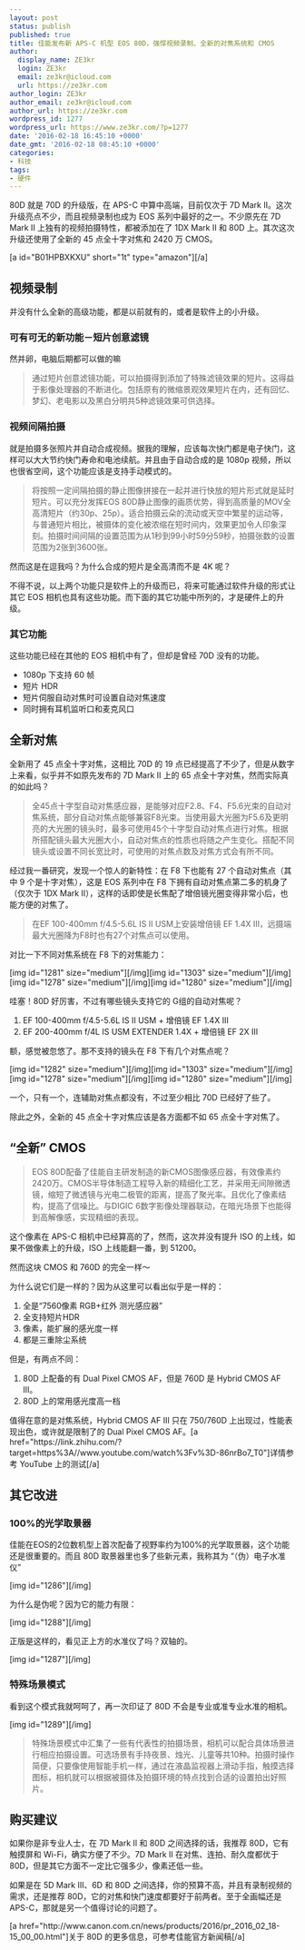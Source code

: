 ```yaml
---
layout: post
status: publish
published: true
title: 佳能发布新 APS-C 机型 EOS 80D，强悍视频录制、全新的对焦系统和 CMOS
author:
  display_name: ZE3kr
  login: ZE3kr
  email: ze3kr@icloud.com
  url: https://ze3kr.com
author_login: ZE3kr
author_email: ze3kr@icloud.com
author_url: https://ze3kr.com
wordpress_id: 1277
wordpress_url: https://www.ze3kr.com/?p=1277
date: '2016-02-18 16:45:10 +0000'
date_gmt: '2016-02-18 08:45:10 +0000'
categories:
- 科技
tags:
- 硬件
---
```

<p>80D 就是 70D 的升级版，在 APS-C 中算中高端，目前仅次于 7D Mark II。这次升级亮点不少，而且视频录制也成为 EOS 系列中最好的之一。不少原先在 7D Mark II 上独有的视频拍摄特性，都被添加在了 1DX Mark II 和 80D 上。其次这次升级还使用了全新的 45 点全十字对焦和 2420 万 CMOS。</p>
<p>[a id="B01HPBXKXU" short="1t" type="amazon"][/a]</p>
<h2>视频录制</h2>
<p>并没有什么全新的高级功能，都是以前就有的，或者是软件上的小升级。<!--more--></p>
<h3>可有可无的新功能－短片创意滤镜</h3>
<p>然并卵，电脑后期都可以做的嘛</p>
<blockquote><p>通过短片创意滤镜功能，可以拍摄得到添加了特殊滤镜效果的短片。这得益于影像处理器的不断进化。包括原有的微缩景观效果短片在内，还有回忆、梦幻、老电影以及黑白分明共5种滤镜效果可供选择。</p></blockquote>
<h3>视频间隔拍摄</h3>
<p>就是拍摄多张照片并自动合成视频。据我的理解，应该每次快门都是电子快门，这样可以大大节约快门寿命和电池续航。并且由于自动合成的是 1080p 视频，所以也很省空间，这个功能应该是支持手动模式的。</p>
<blockquote><p>将按照一定间隔拍摄的静止图像拼接在一起并进行快放的短片形式就是延时短片。可以充分发挥EOS 80D静止图像的画质优势，得到高质量的MOV全高清短片（约30p、25p）。适合拍摄云朵的流动或天空中繁星的运动等，与普通短片相比，被摄体的变化被浓缩在短时间内，效果更加令人印象深刻。拍摄时间间隔的设置范围为从1秒到99小时59分59秒，拍摄张数的设置范围为2张到3600张。</p></blockquote>
<p>然而这是在逗我吗？为什么合成的短片是全高清而不是 4K 呢？</p>
<p>不得不说，以上两个功能只是软件上的升级而已，将来可能通过软件升级的形式让其它 EOS 相机也具有这些功能。而下面的其它功能中所列的，才是硬件上的升级。</p>
<h3>其它功能</h3>
<p>这些功能已经在其他的 EOS 相机中有了，但却是曾经 70D 没有的功能。</p>
<ul>
<li>1080p 下支持 60 帧</li>
<li>短片 HDR</li>
<li>短片伺服自动对焦时可设置自动对焦速度</li>
<li>同时拥有耳机监听口和麦克风口</li>
</ul>
<h2>全新对焦</h2>
<p>全新用了 45 点全十字对焦，这相比 70D 的 19 点已经提高了不少了，但是从数字上来看，似乎并不如原先发布的 7D Mark II 上的 65 点全十字对焦，然而实际真的如此吗？</p>
<blockquote><p>全45点十字型自动对焦感应器，是能够对应F2.8、F4、F5.6光束的自动对焦系统，部分自动对焦点能够兼容F8光束。当使用最大光圈为F5.6及更明亮的大光圈的镜头时，最多可使用45个十字型自动对焦点进行对焦。根据所搭配镜头最大光圈大小，自动对焦点的性质也将随之产生变化。搭配不同镜头或设置不同长宽比时，可使用的对焦点数及对焦方式会有所不同。</p></blockquote>
<p>经过我一番研究，发现一个惊人的新特性：在 F8 下也能有 27 个自动对焦点（其中 9 个是十字对焦），这是 EOS 系列中在 F8 下拥有自动对焦点第二多的机身了（仅次于 1DX Mark II），这样的话即使是长焦配了增倍镜光圈变得非常小后，也能方便的对焦了。</p>
<blockquote><p>在EF 100-400mm f/4.5-5.6L IS II USM上安装增倍镜 EF 1.4X III，远摄端最大光圈降为F8时也有27个对焦点可以使用。</p></blockquote>
<p>对比一下不同对焦系统在 F8 下的对焦能力：</p>
<p>[img id="1281" size="medium"][/img][img id="1303" size="medium"][/img][img id="1278" size="medium"][/img][img id="1280" size="medium"][/img]</p>
<p>哇塞！80D 好厉害，不过有哪些镜头支持它的 G组的自动对焦呢？</p>
<ol>
<li>EF 100-400mm f/4.5-5.6L IS II USM + 增倍镜 EF 1.4X III</li>
<li>EF 200-400mm f/4L IS USM EXTENDER 1.4X + 增倍镜 EF 2X III</li>
</ol>
<p>额，感觉被忽悠了。那不支持的镜头在 F8 下有几个对焦点呢？</p>
<p>[img id="1282" size="medium"][/img][img id="1303" size="medium"][/img][img id="1278" size="medium"][/img][img id="1280" size="medium"][/img]</p>
<p>一个，只有一个，连辅助对焦点都没有，不过至少相比 70D 已经好了些了。</p>
<p>除此之外，全新的 45 点全十字对焦应该是各方面都不如 65 点全十字对焦了。</p>
<h2>“全新” CMOS</h2>
<blockquote><p>EOS 80D配备了佳能自主研发制造的新CMOS图像感应器，有效像素约2420万。CMOS半导体制造工程导入新的精细化工艺，并采用无间隙微透镜，缩短了微透镜与光电二极管的距离，提高了聚光率。且优化了像素结构，提高了信噪比。与DIGIC 6数字影像处理器联动，在暗光场景下也能得到高解像感，实现精细的表现。</p></blockquote>
<p>这个像素在 APS-C 相机中已经算高的了，然而，这次并没有提升 ISO 的上线，如果不做像素上的升级，ISO 上线能翻一番，到 51200。</p>
<p>然而这块 CMOS 和 760D 的完全一样～</p>
<p>为什么说它们是一样的？因为从这里可以看出似乎是一样的：</p>
<ol>
<li>全是“7560像素 RGB+红外 测光感应器”</li>
<li>全支持短片HDR</li>
<li>像素，能扩展的感光度一样</li>
<li>都是三重除尘系统</li>
</ol>
<p>但是，有两点不同：</p>
<ol>
<li>80D 上配备的有 Dual Pixel CMOS AF，但是 760D 是 Hybrid CMOS AF III。</li>
<li>80D 上的常用感光度高一档</li>
</ol>
<p>值得在意的是对焦系统，Hybrid CMOS AF III 只在 750/760D 上出现过，性能表现出色，或许就是限制了的 Dual Pixel CMOS AF。[a href="https://link.zhihu.com/?target=https%3A//www.youtube.com/watch%3Fv%3D-86nrBo7_T0"]详情参考 YouTube 上的测试[/a]</p>
<h2>其它改进</h2>
<h3>100%的光学取景器</h3>
<p>佳能在EOS的2位数机型上首次配备了视野率约为100%的光学取景器，这个功能还是很重要的。而且 80D 取景器里也多了些新元素，我称其为 “（伪）电子水准仪”</p>
<p>[img id="1286"][/img]</p>
<p>为什么是伪呢？因为它的能力有限：</p>
<p>[img id="1288"][/img]</p>
<p>正版是这样的，看见正上方的水准仪了吗？双轴的。</p>
<p>[img id="1287"][/img]</p>
<h3>特殊场景模式</h3>
<p>看到这个模式我就呵呵了，再一次印证了 80D 不会是专业或准专业水准的相机。</p>
<p>[img id="1289"][/img]</p>
<blockquote><p>特殊场景模式中汇集了一些有代表性的拍摄场景，相机可以配合具体场景进行相应拍摄设置。可选场景有手持夜景、烛光、儿童等共10种。拍摄时操作简便，只要像使用智能手机一样，通过在液晶监视器上滑动手指，触摸选择图标，相机就可以根据被摄体及拍摄环境的特点找到合适的设置拍出好照片。</p></blockquote>
<h2>购买建议</h2>
<p>如果你是非专业人士，在 7D Mark II 和 80D 之间选择的话，我推荐 80D，它有触摸屏和 Wi-Fi，确实方便了不少。7D Mark II 在对焦、连拍、耐久度都优于 80D，但是其它方面不一定比它强多少，像素还低一些。</p>
<p>如果是在 5D Mark III、6D 和 80D 之间选择，你的预算不高，并且有录制视频的需求，还是推荐 80D，它的对焦和快门速度都要好于前两者。至于全画幅还是 APS-C，那就是另一个值得讨论的问题了。</p>
<p>[a href="http://www.canon.com.cn/news/products/2016/pr_2016_02_18-15_00_00.html"]关于 80D 的更多信息，可参考佳能官方新闻稿[/a]</p>

